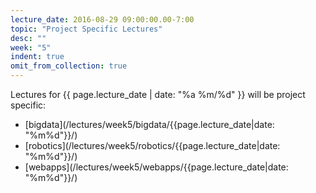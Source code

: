```yaml
---
lecture_date: 2016-08-29 09:00:00.00-7:00
topic: "Project Specific Lectures"
desc: ""
week: "5"
indent: true
omit_from_collection: true
---
```


Lectures for {{ page.lecture_date | date: "%a %m/%d" }} will be project specific:

* [bigdata](/lectures/week5/bigdata/{{page.lecture_date|date: "%m%d"}}/)
* [robotics](/lectures/week5/robotics/{{page.lecture_date|date: "%m%d"}}/)
* [webapps](/lectures/week5/webapps/{{page.lecture_date|date: "%m%d"}}/)


